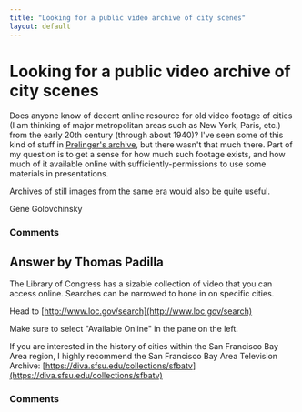 ```yaml
---
title: "Looking for a public video archive of city scenes"
layout: default
---
```

Looking for a public video archive of city scenes
=====================
Does anyone know of decent online resource for old video footage of
cities (I am thinking of major metropolitan areas such as New York,
Paris, etc.) from the early 20th century (through about 1940)? I've seen
some of this kind of stuff in [Prelinger's
archive](http://archive.org/details/prelinger), but there wasn't that
much there. Part of my question is to get a sense for how much such
footage exists, and how much of it available online with
sufficiently-permissions to use some materials in presentations.

Archives of still images from the same era would also be quite useful.

Gene Golovchinsky

### Comments ###


Answer by Thomas Padilla
----------------
The Library of Congress has a sizable collection of video that you can
access online. Searches can be narrowed to hone in on specific cities.

Head to [http://www.loc.gov/search](http://www.loc.gov/search)

Make sure to select "Available Online" in the pane on the left.

If you are interested in the history of cities within the San Francisco
Bay Area region, I highly recommend the San Francisco Bay Area
Television Archive:
[https://diva.sfsu.edu/collections/sfbatv](https://diva.sfsu.edu/collections/sfbatv)

### Comments ###

